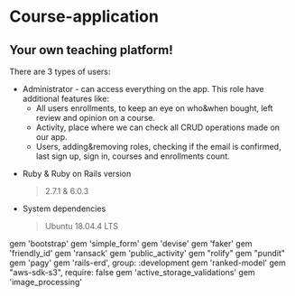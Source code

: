 # Course-application

## Your own teaching platform! 

There are 3 types of users:
- Administrator - can access everything on the app. This role have additional features like:
  - All users enrollments, to keep an eye on who&when bought, left review and opinion on a course.
  - Activity, place where we can check all CRUD operations made on our app.
  - Users, adding&removing roles, checking if the email is confirmed, last sign up, sign in, courses and enrollments count.
  
* Ruby & Ruby on Rails version
  > 2.7.1 & 6.0.3 

* System dependencies
  > Ubuntu 18.04.4 LTS

gem 'bootstrap'
gem 'simple_form'
gem 'devise'
gem 'faker'
gem 'friendly_id'
gem 'ransack'
gem 'public_activity'
gem "rolify"
gem "pundit"
gem 'pagy'
gem 'rails-erd', group: :development
gem 'ranked-model'
gem "aws-sdk-s3", require: false
gem 'active_storage_validations'
gem 'image_processing'

